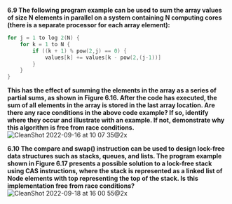 **6.9 The following program example can be used to sum the array values of size N elements in parallel on a system containing N computing cores (there is a separate processor for each array element):**  
```C
for j = 1 to log 2(N) { 
    for k = 1 to N {
        if ((k + 1) % pow(2,j) == 0) {
            values[k] += values[k - pow(2,(j-1))]
        }
    }
}
```  
**This has the effect of summing the elements in the array as a series of partial sums, as shown in Figure 6.16. After the code has executed, the sum of all elements in the array is stored in the last array location. Are there any race conditions in the above code example? If so, identify where they occur and illustrate with an example. If not, demonstrate why this algorithm is free from race conditions.**  
![CleanShot 2022-09-16 at 10 07 35@2x](https://user-images.githubusercontent.com/46441723/190534877-63ded16c-d893-4cc0-899c-2c8010f90d8d.png)  

**6.10 The compare and swap() instruction can be used to design lock-free data structures such as stacks, queues, and lists. The program example shown in Figure 6.17 presents a possible solution to a lock-free stack using CAS instructions, where the stack is represented as a linked list of Node elements with top representing the top of the stack. Is this implementation free from race conditions?**  
![CleanShot 2022-09-18 at 16 00 55@2x](https://user-images.githubusercontent.com/46441723/190889900-0e576e23-9815-4636-a719-669a0722b729.png)   